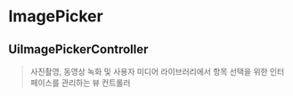 # ImagePicker

## UiImagePickerController

> 사진촬영, 동영상 녹화 및 사용자 미디어 라이브러리에서 항목 선택을 위한 인터페이스를 관리하는 뷰 컨트롤러

